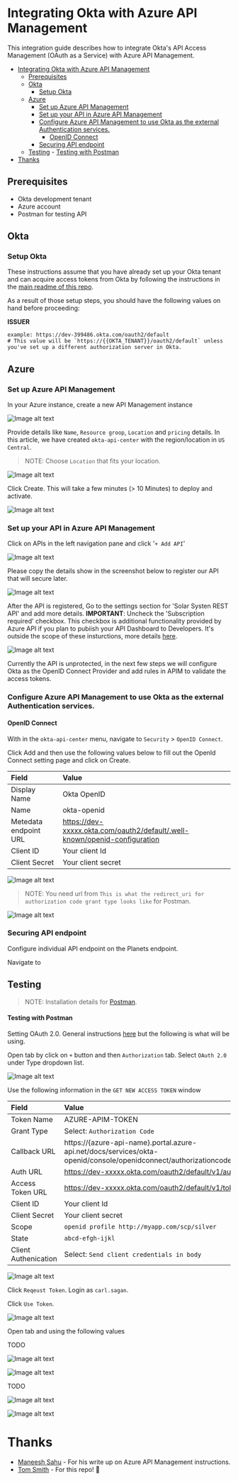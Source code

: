 # Integrating Okta with Azure API Management

This integration guide describes how to integrate Okta's API Access Management (OAuth as a Service) with Azure API Management.

- [Integrating Okta with Azure API Management](#integrating-okta-with-azure-api-management)
	- [Prerequisites](#prerequisites)
	- [Okta](#okta)
		- [Setup Okta](#setup-okta)
	- [Azure](#azure)
		- [Set up Azure API Management](#set-up-azure-api-management)
		- [Set up your API in Azure API Management](#set-up-your-api-in-azure-api-management)
		- [Configure Azure API Management to use Okta as the external Authentication services.](#configure-azure-api-management-to-use-okta-as-the-external-authentication-services)
			- [OpenID Connect](#openid-connect)
		- [Securing API endpoint](#securing-api-endpoint)
	- [Testing](#testing)
			- [Testing with Postman](#testing-with-postman)
- [Thanks](#thanks)

## Prerequisites

* Okta development tenant
* Azure account
* Postman for testing API

## Okta

### Setup Okta

These instructions assume that you have already set up your Okta tenant and can acquire access tokens from Okta by following the instructions in the [main readme of this repo](readme.md).

As a result of those setup steps, you should have the following values on hand before proceeding:

**ISSUER**
```
example: https://dev-399486.okta.com/oauth2/default
# This value will be `https://{{OKTA_TENANT}}/oauth2/default` unless you've set up a different authorization server in Okta.
```

## Azure

### Set up Azure API Management

In your Azure instance, create a new API Management instance

![Image alt text](./assets/create_azure_api_instance.png)

Provide details like `Name`, `Resource groop`, `Location` and `pricing` details. In this article, we have created `okta-api-center` with the region/location in `US Central`.

> NOTE: Choose `Location` that fits your location.

![Image alt text](./assets/configure_azure_api_instance.png)

Click Create. This will take a few minutes (> 10 Minutes) to deploy and activate.

![Image alt text](./assets/view_azure_api_instance.png)

### Set up your API in Azure API Management

Click on APIs in the left navigation pane and click '`+ Add API`'

![Image alt text](./assets/configure_rest_api.png)

Please copy the details show in the screenshot below to register our API that will secure later.

![Image alt text](./assets/configure_rest_api_spec.png)

After the API is registered, Go to the settings section for 'Solar Systen REST API' and add more details. **IMPORTANT**: Uncheck the 'Subscription required' checkbox. This checkbox is additional functionality provided by Azure API if you plan to pubiish your API Dashboard to Developers. It's outside the scope of these insturctions, more details [here](https://docs.microsoft.com/en-us/azure/api-management/api-management-subscriptions).

![Image alt text](./assets/configure_rest_api_setting.png)

Currently the API is unprotected, in the next few steps we will configure Okta as the OpenID Connect Provider and add rules in APIM to validate the access tokens.

### Configure Azure API Management to use Okta as the external Authentication services.

#### OpenID Connect

With in the `okta-api-center` menu, navigate to `Security` > `OpenID Connect`.

Click Add and then use the following values below to fill out the OpenId Connect setting page and click on Create.

| Field | Value |
| :---  | :--- 	|
| Display Name | Okta OpenID |
| Name | okta-openid |
| Metedata endpoint URL | https://dev-xxxxx.okta.com/oauth2/default/.well-known/openid-configuration |
| Client ID | Your client Id |
| Client Secret | Your client secret |

![Image alt text](./assets/create_security_openid.png)

> NOTE: You need url from `This is what the redirect_uri for authorization code grant type looks like` for Postman.
>
![Image alt text](./assets/configure_security_openid_setting.png)

### Securing API endpoint

Configure individual API endpoint on the Planets endpoint.

Navigate to


## Testing

> NOTE: Installation details for [Postman](https://www.postman.com/).

#### Testing with Postman

Setting OAuth 2.0. General instructions [here](https://learning.postman.com/docs/postman/sending-api-requests/authorization/#oauth-20) but the following is what will be using.

Open tab by click on `+` button and then `Authorization` tab. Select `OAuth 2.0` under Type dropdown list.

![Image alt text](./assets/tab_postman_oauth2.png)

Use the following information in the `GET NEW ACCESS TOKEN` window

| Field | Value |
| :---  | :--- 	|
| Token Name | AZURE-APIM-TOKEN |
| Grant Type | Select: `Authorization Code` |
| Callback URL | https://{azure-api-name}.portal.azure-api.net/docs/services/okta-openid/console/openidconnect/authorizationcode/callback |
| Auth URL | https://dev-xxxxx.okta.com/oauth2/default/v1/authorize |
| Access Token URL | https://dev-xxxxx.okta.com/oauth2/default/v1/token |
| Client ID | Your client Id|
| Client Secret | Your client secret|
| Scope | `openid profile http://myapp.com/scp/silver` |
| State | `abcd-efgh-ijkl` |
| Client Authenication | Select: `Send client credentials in body` |

![Image alt text](./assets/configure_postman_oauth2.png)

Click `Reqeust Token`. Login as `carl.sagan`.

Click `Use Token`.

![Image alt text](./assets/token_postman_oauth2.png)

Open tab and using the following values

TODO

![Image alt text](./assets/get_postman_endpoint_planets.png)

![Image alt text](./assets/result_postman_endpoint_planets.png)

TODO

![Image alt text](./assets/get_postman_endpoint_moons.png)

![Image alt text](./assets/result_postman_endpoint_moons.png)


# Thanks
* [Maneesh Sahu](https://github.com/maneeshsahu) - For his write up on Azure API Management instructions.
* [Tom Smith](https://github.com/tom-smith-okta) - For this repo! :tada:
